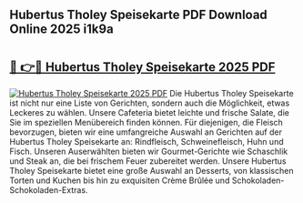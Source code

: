 ## Hubertus Tholey Speisekarte PDF Download Online 2025 i1k9a

# <h2><a href="http://gcccl2u.nevu.top/?p=Hubertus+Tholey+Speisekarte">🔗 👉🔴 Hubertus Tholey Speisekarte 2025 PDF</a></h2>

[![Hubertus Tholey Speisekarte 2025 PDF](https://i.imgur.com/dBaPXMq.png)](http://gcccl2u.nevu.top/?p=Hubertus+Tholey+Speisekarte)
Die Hubertus Tholey Speisekarte ist nicht nur eine Liste von Gerichten, sondern auch die Möglichkeit, etwas Leckeres zu wählen. Unsere Cafeteria bietet leichte und frische Salate, die Sie im speziellen Menübereich finden können. Für diejenigen, die Fleisch bevorzugen, bieten wir eine umfangreiche Auswahl an Gerichten auf der Hubertus Tholey Speisekarte an: Rindfleisch, Schweinefleisch, Huhn und Fisch. Unseren Auserwählten bieten wir Gourmet-Gerichte wie Schaschlik und Steak an, die bei frischem Feuer zubereitet werden. Unsere Hubertus Tholey Speisekarte bietet eine große Auswahl an Desserts, von klassischen Torten und Kuchen bis hin zu exquisiten Crème Brûlée und Schokoladen-Schokoladen-Extras.
